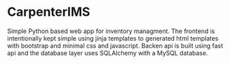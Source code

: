 # CarpenterIMS
Simple Python based web app for inventory managment. The frontend is intentionally kept simple using jinja templates to generated html templates with bootstrap and minimal css and javascript. Backen api is built using fast api and the database layer uses SQLAlchemy with a MySQL database.
